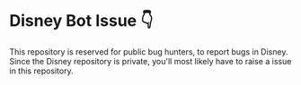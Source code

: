 # Disney Bot Issue 👇

This repository is reserved for public bug hunters, to report bugs in Disney. Since the Disney repository is private, you'll most likely have to raise a issue in this repository.
